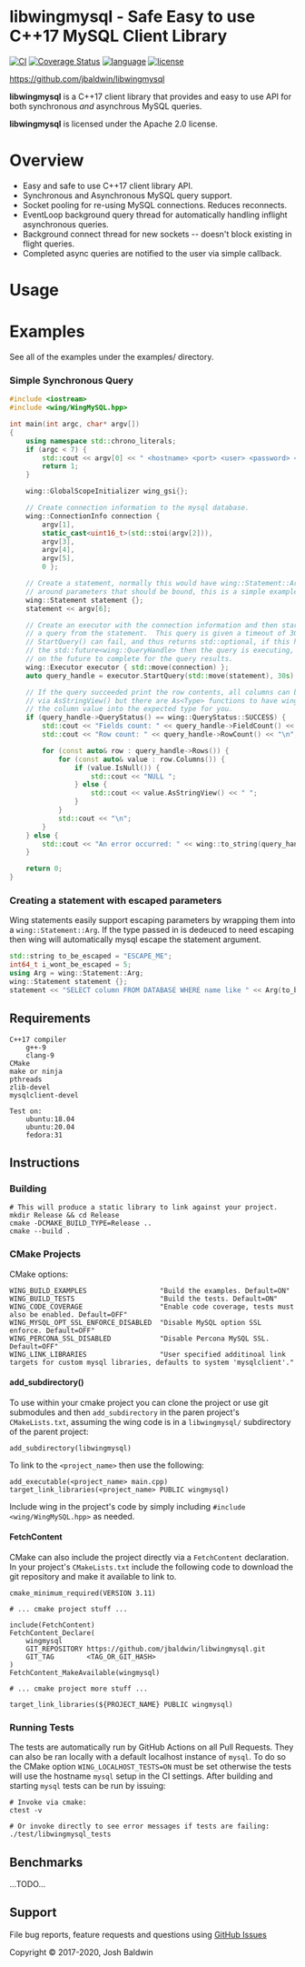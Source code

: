 libwingmysql - Safe Easy to use C++17 MySQL Client Library
==========================================================

[![CI](https://github.com/jbaldwin/libwingmysql/workflows/build-release-test/badge.svg)](https://github.com/jbaldwin/libwingmysql/workflows/build-release-test/badge.svg)
[![Coverage Status](https://coveralls.io/repos/github/jbaldwin/libwingmysql/badge.svg?branch=master)](https://coveralls.io/github/jbaldwin/libwingmysql?branch=master)
[![language][badge.language]][language]
[![license][badge.license]][license]

[badge.language]: https://img.shields.io/badge/language-C%2B%2B17-yellow.svg
[badge.license]: https://img.shields.io/badge/license-Apache--2.0-blue

[language]: https://en.wikipedia.org/wiki/C%2B%2B17
[license]: https://en.wikipedia.org/wiki/Apache_License

https://github.com/jbaldwin/libwingmysql

**libwingmysql** is a C++17 client library that provides and easy to use API for both synchronous _and_ asynchrous MySQL queries.

**libwingmysql** is licensed under the Apache 2.0 license.

# Overview #
* Easy and safe to use C++17 client library API.
* Synchronous and Asynchronous MySQL query support.
* Socket pooling for re-using MySQL connections.  Reduces reconnects.
* EventLoop background query thread for automatically handling inflight asynchronous queries.
* Background connect thread for new sockets -- doesn't block existing in flight queries.
* Completed async queries are notified to the user via simple callback.

# Usage #

# Examples

See all of the examples under the examples/ directory.

### Simple Synchronous Query
```C++
#include <iostream>
#include <wing/WingMySQL.hpp>

int main(int argc, char* argv[])
{
    using namespace std::chrono_literals;
    if (argc < 7) {
        std::cout << argv[0] << " <hostname> <port> <user> <password> <db> <query>\n";
        return 1;
    }

    wing::GlobalScopeInitializer wing_gsi{};

    // Create connection information to the mysql database.
    wing::ConnectionInfo connection {
        argv[1],
        static_cast<uint16_t>(std::stoi(argv[2])),
        argv[3],
        argv[4],
        argv[5],
        0 };

    // Create a statement, normally this would have wing::Statement::Arg()
    // around parameters that should be bound, this is a simple example.
    wing::Statement statement {};
    statement << argv[6];

    // Create an executor with the connection information and then start
    // a query from the statement.  This query is given a timeout of 30s.
    // StartQuery() can fail, and thus returns std::optional, if this holds
    // the std::future<wing::QueryHandle> then the query is executing, wait
    // on the future to complete for the query results.
    wing::Executor executor { std::move(connection) };
    auto query_handle = executor.StartQuery(std::move(statement), 30s).value().get();

    // If the query succeeded print the row contents, all columns can be viewed
    // via AsStringView() but there are As<Type> functions to have wing convert
    // the column value into the expected type for you.
    if (query_handle->QueryStatus() == wing::QueryStatus::SUCCESS) {
        std::cout << "Fields count: " << query_handle->FieldCount() << "\n";
        std::cout << "Row count: " << query_handle->RowCount() << "\n";

        for (const auto& row : query_handle->Rows()) {
            for (const auto& value : row.Columns()) {
                if (value.IsNull()) {
                    std::cout << "NULL ";
                } else {
                    std::cout << value.AsStringView() << " ";
                }
            }
            std::cout << "\n";
        }
    } else {
        std::cout << "An error occurred: " << wing::to_string(query_handle->QueryStatus()) << "\n";
    }

    return 0;
}
```

### Creating a statement with escaped parameters
Wing statements easily support escaping parameters by wrapping them into a
`wing::Statement::Arg`.  If the type passed in is dedeuced to need escaping then wing
will automatically mysql escape the statement argument.

```C++
std::string to_be_escaped = "ESCAPE_ME";
int64_t i_wont_be_escaped = 5;
using Arg = wing::Statement::Arg;
wing::Statement statement {};
statement << "SELECT column FROM DATABASE WHERE name like " << Arg(to_be_escaped) << " AND id = " << Arg(i_wont_be_escaped);
```

## Requirements
    C++17 compiler
        g++-9
        clang-9
    CMake
    make or ninja
    pthreads
    zlib-devel
    mysqlclient-devel

    Test on:
        ubuntu:18.04
        ubuntu:20.04
        fedora:31

## Instructions

### Building
    # This will produce a static library to link against your project.
    mkdir Release && cd Release
    cmake -DCMAKE_BUILD_TYPE=Release ..
    cmake --build .

### CMake Projects
CMake options:

    WING_BUILD_EXAMPLES                  "Build the examples. Default=ON"
    WING_BUILD_TESTS                     "Build the tests. Default=ON"
    WING_CODE_COVERAGE                   "Enable code coverage, tests must also be enabled. Default=OFF"
    WING_MYSQL_OPT_SSL_ENFORCE_DISABLED  "Disable MySQL option SSL enforce. Default=OFF"
    WING_PERCONA_SSL_DISABLED            "Disable Percona MySQL SSL. Default=OFF"
    WING_LINK_LIBRARIES                  "User specified additinoal link targets for custom mysql libraries, defaults to system 'mysqlclient'."

#### add_subdirectory()
To use within your cmake project you can clone the project or use git submodules and then `add_subdirectory` in the paren project's `CMakeLists.txt`, assuming the wing code is in a `libwingmysql/` subdirectory of the parent project:

    add_subdirectory(libwingmysql)

To link to the `<project_name>` then use the following:

    add_executable(<project_name> main.cpp)
    target_link_libraries(<project_name> PUBLIC wingmysql)

Include wing in the project's code by simply including `#include <wing/WingMySQL.hpp>` as needed.

#### FetchContent
CMake can also include the project directly via a `FetchContent` declaration.  In your project's `CMakeLists.txt`
include the following code to download the git repository and make it available to link to.

    cmake_minimum_required(VERSION 3.11)

    # ... cmake project stuff ...

    include(FetchContent)
    FetchContent_Declare(
        wingmysql
        GIT_REPOSITORY https://github.com/jbaldwin/libwingmysql.git
        GIT_TAG        <TAG_OR_GIT_HASH>
    )
    FetchContent_MakeAvailable(wingmysql)

    # ... cmake project more stuff ...

    target_link_libraries(${PROJECT_NAME} PUBLIC wingmysql)

### Running Tests
The tests are automatically run by GitHub Actions on all Pull Requests.  They can also be ran locally with a default
localhost instance of `mysql`.  To do so the CMake option `WING_LOCALHOST_TESTS=ON` must be set otherwise the tests will use the hostname `mysql` setup in the CI settings.  After building and starting `mysql` tests can be run by issuing:

    # Invoke via cmake:
    ctest -v

    # Or invoke directly to see error messages if tests are failing:
    ./test/libwingmysql_tests

## Benchmarks
...TODO...

## Support

File bug reports, feature requests and questions using [GitHub Issues](https://github.com/jbaldwin/libwingmysql/issues)

Copyright © 2017-2020, Josh Baldwin
